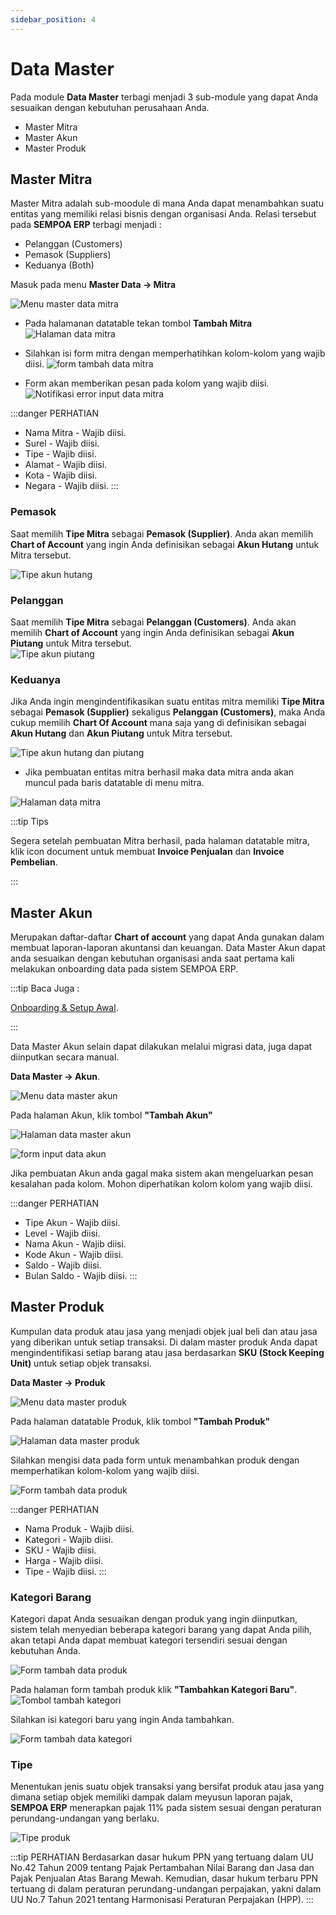 ```yaml
---
sidebar_position: 4
---
```


# Data Master
Pada module **Data Master** terbagi menjadi 3 sub-module yang dapat Anda sesuaikan dengan kebutuhan perusahaan Anda.
  -  Master Mitra
  -  Master Akun
  -  Master Produk
  
## Master Mitra

Master Mitra adalah sub-moodule di mana Anda dapat menambahkan suatu entitas yang memiliki relasi bisnis dengan organisasi Anda. Relasi tersebut pada **SEMPOA ERP** terbagi menjadi :
- Pelanggan (Customers)
- Pemasok (Suppliers)
- Keduanya (Both)

Masuk pada menu **Master Data -> Mitra**

![Menu master data mitra](/img/menu-master-data.PNG)

- Pada halamanan datatable tekan tombol **Tambah Mitra**
![Halaman data mitra](/img/dt-mitra.PNG)

- Silahkan isi form mitra dengan memperhatihkan kolom-kolom yang wajib diisi.
![form tambah data mitra](/img/form-add-mitra.PNG)

- Form akan memberikan pesan pada kolom yang wajib diisi.
![Notifikasi error input data mitra](/img/mitra-required-form.PNG)

:::danger PERHATIAN
- Nama Mitra - Wajib diisi.
- Surel - Wajib diisi.
- Tipe - Wajib diisi.
- Alamat - Wajib diisi.
- Kota - Wajib diisi.
- Negara - Wajib diisi.
:::

### Pemasok

Saat memilih **Tipe Mitra** sebagai **Pemasok (Supplier)**. Anda akan memilih **Chart of Account** yang ingin Anda definisikan sebagai **Akun Hutang** untuk Mitra tersebut.  

![Tipe akun hutang](/img/tipe-supplier.PNG)


### Pelanggan

Saat memilih **Tipe Mitra** sebagai **Pelanggan (Customers)**. Anda akan memilih **Chart of Account** yang ingin Anda definisikan sebagai **Akun Piutang** untuk Mitra tersebut.   
![Tipe akun piutang](/img/tipe-pelanggan.PNG)


### Keduanya

Jika Anda ingin mengindentifikasikan suatu entitas mitra memiliki **Tipe Mitra** sebagai **Pemasok (Supplier)** sekaligus **Pelanggan (Customers)**, maka Anda cukup memilih **Chart Of Account** mana saja yang di definisikan sebagai **Akun Hutang** dan **Akun Piutang** untuk Mitra tersebut.

![Tipe akun hutang dan piutang](/img/tipe-keduanya.PNG)

- Jika pembuatan entitas mitra berhasil maka data mitra anda akan muncul pada baris datatable di menu mitra.

![Halaman data mitra](/img/dt-mitra-1.PNG)

:::tip Tips

Segera setelah pembuatan Mitra berhasil, pada halaman datatable mitra, klik icon document untuk membuat **Invoice Penjualan** dan **Invoice Pembelian**.

:::

## Master Akun

Merupakan daftar-daftar **Chart of account** yang dapat Anda gunakan dalam membuat laporan-laporan akuntansi dan keuangan. Data Master Akun dapat anda sesuaikan dengan kebutuhan organisasi anda saat pertama kali melakukan onboarding data pada sistem SEMPOA ERP.

:::tip Baca Juga :

[Onboarding & Setup Awal](/docs/tutorial-basics/onboarding-setup-awal). 


:::

Data Master Akun selain dapat dilakukan melalui migrasi data, juga dapat diinputkan secara manual.

**Data Master -> Akun**.

![Menu data master akun](/img/menu-master-akun.PNG)

Pada halaman Akun, klik tombol **"Tambah Akun"**

![Halaman data master akun](/img/dt-akun.PNG)

![form input data akun](/img/form-akun.PNG)

Jika pembuatan Akun anda gagal maka sistem akan mengeluarkan pesan kesalahan pada kolom. Mohon diperhatikan kolom kolom yang wajib diisi.

:::danger PERHATIAN
- Tipe Akun - Wajib diisi.
- Level - Wajib diisi.
- Nama Akun - Wajib diisi.
- Kode Akun - Wajib diisi.
- Saldo - Wajib diisi.
- Bulan Saldo - Wajib diisi.
:::

## Master Produk
Kumpulan data produk atau jasa yang menjadi objek jual beli dan atau jasa yang diberikan untuk setiap transaksi. Di dalam master produk Anda dapat mengindentifikasi setiap barang atau jasa berdasarkan **SKU (Stock Keeping Unit)** untuk setiap objek transaksi.

**Data Master -> Produk**

![Menu data master produk](/img/menu-produk.PNG)

Pada halaman datatable Produk, klik tombol **"Tambah Produk"**

![Halaman data master produk](/img/dt-produk.PNG)

Silahkan mengisi data pada form untuk menambahkan produk dengan memperhatikan kolom-kolom yang wajib diisi.

![Form tambah data produk](/img/form-produk.PNG)

:::danger PERHATIAN
- Nama Produk - Wajib diisi.
- Kategori - Wajib diisi.
- SKU - Wajib diisi.
- Harga - Wajib diisi.
- Tipe - Wajib diisi.
:::

### Kategori Barang
Kategori dapat Anda sesuaikan dengan produk yang ingin diinputkan, sistem telah menyedian beberapa kategori barang yang dapat Anda pilih, akan tetapi Anda dapat membuat kategori tersendiri sesuai dengan kebutuhan Anda.

![Form tambah data produk](/img/list-kategori.PNG)

Pada halaman form tambah produk klik **"Tambahkan Kategori Baru"**.
![Tombol tambah kategori](/img/btn-add-cat.PNG)

Silahkan isi kategori baru yang ingin Anda tambahkan.

![Form tambah data kategori](/img/input-new-cat.PNG)
### Tipe
Menentukan jenis suatu objek transaksi yang bersifat produk atau jasa yang dimana setiap objek memiliki dampak dalam meyusun laporan pajak, **SEMPOA ERP** menerapkan pajak 11% pada sistem sesuai dengan peraturan perundang-undangan yang berlaku. 

![Tipe produk](/img/tipe-jasa-barang.PNG)

:::tip PERHATIAN
Berdasarkan dasar hukum PPN yang tertuang dalam UU No.42 Tahun 2009 tentang Pajak Pertambahan Nilai Barang dan Jasa dan Pajak Penjualan Atas Barang Mewah. Kemudian, dasar hukum terbaru PPN tertuang di dalam peraturan perundang-undangan perpajakan, yakni dalam UU No.7 Tahun 2021 tentang Harmonisasi Peraturan Perpajakan (HPP).
:::

